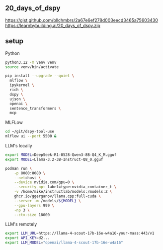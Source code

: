 ## 20_days_of_dspy

https://gist.github.com/bllchmbrs/2a67e6ef278d003eecd3465a75603430
https://learnbybuilding.ai/20_days_of_dspy.zip

## setup

Python

```bash
python3.12 -m venv venv
source venv/bin/activate

pip install --upgrade --quiet \
  mlflow \
  ipykernel \
  rich \
  dspy \
  ujson \
  openai \
  sentence_transformers \
  mcp
```

MLFLow

```bash
cd ~/git/dspy-tool-use
mlflow ui --port 5500 &
```

LLM's locally

```bash
export MODEL=DeepSeek-R1-0528-Qwen3-8B-Q4_K_M.gguf
export MODEL=Llama-3.2-3B-Instruct-Q8_0.gguf

podman run \
    -p 8080:8080 \
    --net=host \
    --device nvidia.com/gpu=0 \
    --security-opt label=type:nvidia_container_t \
    -v /home/mike/instructlab/models:/models:Z \
    ghcr.io/ggerganov/llama.cpp:full-cuda \
    --server -m /models/${MODEL} \
    --gpu-layers 999 \
    -np 3 \
    --ctx-size 18000
```

LLM's remotely

```bash
export LLM_URL=https://llama-4-scout-17b-16e-w4a16-your-maas:443/v1
export API_KEY=d2...
export LLM_MODEL="openai/llama-4-scout-17b-16e-w4a16"
```
